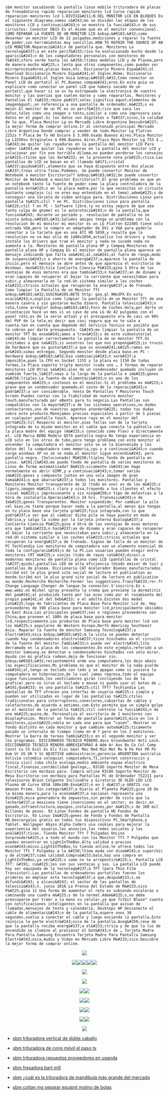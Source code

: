 
```
sbm monitor sacudiendo la pantalla linux mobile trituradora de placas de frenadoCurso rapido reparacion monitores lcd Curso rapido reparacion monitores lcd 1.DIVISI&#211;N DEL MONITOR LCD EN BLOQUES En el siguiente diagrama,vemos c&#243;mo se dividen las etapas de los monitores LCD y continuaci&#243;n se muestra la funci&#243;n de sus circuitos: Conector DB15 Es el mismo que en el monitor convencional. COMO REPARAR LA FUENTE DE UN MONITOR LCD &nbsp;&#0183;&#32;como desarmar un monitor LCD de 22 pulgadas,mediciones y reparar la fuente de poder,con herramientas muy sencillas.HOW TO REPAIR THE SOURCE OF AN LCD MONITOR.Reparaci&#243;n de pantalla que. Monitores La tecnolog&#237;a en este perif&#233;rico ha evolucionado mucho desde la aparici&#243;n de los computadores personales con monitores de f&#243;sforo verde hasta los &#250;ltimos modelos LCD y de Plasma,pero de manera mucho m&#225;s lenta que otros componentes,como pueden ser microprocesadores,placas base,etc. Diccionario Minero Espa&#241;ol Download Diccionario Minero Espa&#241;ol Ingles.Home; Diccionario Minero Espa&#241;ol Ingles Guia &nbsp;&#0183;&#32;Como conectar un Panel LCD de portatil al PC.Buenas compa&#241;eros.En esta guia os explicare como conectar un panel LCD que habeis sacado de un portatil,que hacer si se os ha estropeado la electronica de vuestro monitor y las averias que suelen darse y como repararlas. Monitores y Pantallas El t&#233;rmino p&#237;xeles significa &quot;elementos de imagen&quot;,en referencia a una pantalla de ordenador,m&#225;s es mejor.El monitor de un PC es un perif&#233;rico que saca los datos,tales como una imagen o texto,similar a como una impresora saca datos en el papel.Si los datos son digitales o f&#237;sicos,la calidad de lo que. Placa Monitor Lg en Mercado Libre Argentina Descubr&#237; la mejor forma de comprar online.Ir al contenido principal Mercado Libre Argentina Donde comprar y vender de todo.Monitor Lg Flatron 2252s Y Placa De Tv Hd Encore $ 3.999.Usado Buenos Aires.Placa Monitor Lg L1550sn Originales $ 690.Buenos Aires.Placa Main Monitor Lg 753 $ … C&#243;mo quitar las rayaduras en la pantalla del monitor LCD Para saber c&#243;mo quitar las rayaduras en la pantalla del monitor LCD y solucionar por fin ese horrible dilema,no pueden perderse los consejos pr&#225;cticos que les dar&#233; en la presente nota pr&#225;ctica.Las pantallas de LCD se basan en el llamado &#171;cristal l&#237;quido&#187;,elemento que se haya dispuesto entre dos placas v&#237;treas ultra finas.Podemos. Se puede convertir Monitor de Notebook a monitor Escritorio?? &nbsp;&#0183;&#32;Se puede convertir Monitor de Notebook a monitor Escritorio??.El gran problema es que en un notebook tanto la fuente de poder como la placa controladora de la pantalla est&#225;n en la placa madre,por lo que necesitas un circuito bastante complejo (si no eres muy entendido en el tema),adem&#225;s de conseguir una tarjeta de video antigua para. Distribuciones Linux para pantalla t&#225;ctil ? en PC. Distribuciones Linux para pantalla t&#225;ctil ? en PC › Software libre.(y no estoy seguro de que sea tanto culpa de gnome) es la autorotaci&#243;n de la pantalla,que funcion&#243; durante un periodo y. resolucion de pantalla no se ajusta &nbsp;&#0183;&#32;Saludos amigos tengo un problema con la resolucion de mi monitor mi monitor es un LG Flatron E2240S tiene solo entrada VGA,pero le compre un adaptador de DVi a VGA para poderlo conectar a la tarjeta que es una ATI HD 5850,y resulta que la resolucion no va mas alla de 1400x1050,actualice lso drivers y todo instale los drivers que trae el monitor y nada no sucede nada no aumenta a la. Monitores de pantalla plana HP y Compaq Monitores de pantalla plana HP y Compaq En el monitor de pantalla plana aparece un mensaje indicando que falta se&#241;al,se&#241;al fuera de rango,modo de suspensi&#243;n o ahorro de energ&#237;a.Aparece la pantalla de inicio,pero el mensaje se abre antes de que aparezca el escritorio de Windows. Gen&#233;tica ConCierta Ciencia P&#225;gina 3 Otra de las ventajas de esos motores era que tambi&#233;n hac&#237;an de dinamo y eran capaces de recuperar al bajar la corriente que necesitaban para subir,y almacenarla en la red.Un sistema similar a los coches el&#233;ctricos actuales que recuperan la energ&#237;a de frenado. Como limpiar la Pantalla de un Monitor Tft &nbsp;&#0183;&#32;SUSCR&#205;BETE http: goo.gl 9Ne3PX En esta ocaci&#243;n,explico como limpiar la pantalla de un Monitor Tft de una manera casera y sin gastarse mucho dinero. Pantalla televisi&#243;n rota,tiene arreglo? &nbsp;&#0183;&#32;Foro de Coches.Hola,por darte un orientacion hace un mes vi un caso de una LG de 42 pulgadas con el panel roto,es de la serie actual y el presupuesto era de casi un 90% del PVP de la tele,es decir que casi seguro que no te sale a cuenta.ten en cuenta que depende del Servicio Tecnico es posible que te cobren por darte presupuesto. C&#243;mo limpiar la pantalla de un monitor TFT Os ense&#241;amos a trav&#233;s de este videotutorial c&#243;mo limpiar correctamente la pantalla de un monitor TFT.Os invitamos a que se&#225;is vosotros los que nos propong&#225;is trucos de hardware que os gustar&#237;a que os ense&#241;&#225;ramos en pr&#243;ximas entregas. Segundo monitor desde placa base.en PC › Hardware &nbsp;&#0183;&#32;Esa combinaci&#243;n ser&#237;a imposible,pues la CPU es Socket 1155 y la placa es 1150 De todas formas,la Placa soporta triple monitor (cada uno … 3 formas de reparar monitores LCD Otras se&#241;ales de un condensador quemado incluyen un zumbido fuerte,l&#237;neas a lo largo de la pantalla e im&#225;genes m&#250;ltiples.La fuente de alimentaci&#243;n es uno de los componentes m&#225;s costosos en el monitor.Si el problema es m&#225;s grave que un condensador quemado,el costo de la reparaci&#243;n podr&#237;a ser considerable. Venta De Pantallas Y Monitores Touch Screen Puedes contar con la fiabilidad de nuestro monitor touch,manufacturado por eBents para tu negocio.Las Pantallas son compatibles con la mayor&#237;a de los sistemas operativos,no dudes contactarnos,uno de nuestros agentes atender&#225; todas tus dudas sobre este producto.Manejamos precios especiales a partir de 5 piezas en cualquier pantalla touch. Aparece raya en el monitor del port&#225;til Respecto al monitor,esas fallas son de la tarjeta integrada de tu mismo monitor.en el cable que conecta la pantalla con la placa madre del equipo (m&#225;s conocido como Flex) o directamente el. LCD Marca BENQ Modelo QST4 pantalla negra No tengo experiencia en LCD solo en los otros de tubo,pero tengo problema con este monitor al encender la computadora el monitor solo se ve la bienvenida y los datos del la computadora como memoria,cpu y a continuaci&#243;n cuando carga windows XP no se ve nada,el monitor sigue encendi&#243; pero pantalla negra. [Solucionado] M&#250;ltiples fondo de pantalla en Linux. &#191;C&#243;mo puedo fondo de pantalla de varios monitores en Linux de forma automatizada? B&#225;sicamente c&#243;mo hago normalmente es abrir GIMP,y a continuaci&#243;n,tomar varias im&#225;genes y compuesto juntos en una sola imagen de gran tama&#241;o que abarcar&#237;a todos los monitores. Pantallas y Monitores Monitor transparente de 32 (todo en uno) es de los m&#225;s ligero,imagen m&#225;s clara y viva,trayendo a tus clientes el efecto visual m&#225;s impresionante y sin ning&#250;n tipo de molestias a la hora de instalarla.Operaci&#243;n 24 hrs. Transmisi&#243;n de Im&#225;genes Transparentes. Monitor suspendido: Por cambiar la pila cel bios,no tiene porque hacer nada a la pantalla,al menos qie tengas en tu placa base una tarjeta gr&#225;fica intagrada,con lo que podr&#237;a ser que al cambiar dicha pila se haya puesto en modo de fabrica,y salga la video por la tarjeta interna Biolog&#237;a ConCierta Ciencia P&#225;gina 4 Otra de las ventajas de esos motores era que tambi&#233;n hac&#237;an de dinamo y eran capaces de recuperar al bajar la corriente que necesitaban para subir,y almacenarla en la red.Un sistema similar a los coches el&#233;ctricos actuales que recuperan la energ&#237;a de frenado. Signos de falla de un monitor de PC Techlandia Los monitores de computadora son un elemento esencial de toda la configuraci&#243;n de la PC.Los usuarios pueden elegir entre monitores CRT m&#225;s viejos (tubo de rayos cat&#243;dicos),o modernos monitores de pantalla plana como LCD (pantallas de cristal l&#237;quido),pantallas LED de alta eficiencia (diodo emisor de luz) y pantallas de plasma. Diccionario CAT Acelerador Bienes manufacturados Scribd est le plus grand site social de lecture et publication au monde.Scribd est le plus grand site social de lecture et publication au monde.Recherche Recherche.Fermer les suggestions.Transf&#233;rer.fr Change Language Changer de langue.Se connecter.S'inscrire.En s www.webz.es Wickel spray presenta la crema que previene la dermatitis del pa&#241;al producida tanto por las eces como por el rozamiento del propio pa&#241;al del beb&#233; o el adulto.Existen dos modal Cat&#225;logo de fabricantes de Placa Base Para Monitor Lcd de. Hay proveedores de 190 placa base para monitor lcd,principalmente ubicados en East Asia.Los principales pa&#237;ses o regiones proveedores son China,que proveen el 100% de placa base para monitor lcd,respectivamente.Los productos de Placa base para monitor lcd son los m&#225;s populares de Western Europe,North Americay Southeast Asia. Reparar la fuente de monitor Samsung Tecnolog&#237;a Electr&#243;nica &nbsp;&#0183;&#32;A la vista se pueden detectar cuando hay condensadores electrol&#237;ticos hinchados en el circuito de la fuente del monitor.Tambi&#233;n puede ver electr&#243;lito derramado en la placa de los componentes.En este ejemplo,referido a un monitor Samsung,se detectan a condensadores hinchados con solo mirar. Ayuda con mi grafica radeon,deja de funcionar sin. &nbsp;&#0183;&#32;recientemente arme una computadora,les dejo abajo las especificaciones.Mi problema es que el monitor de la nada pierde se&#241;al,tengo un teclado con leds y se apagan como si pusiera la computadora en hibernacion,de la cual jamas regresa,todo el equipo sigue funcionando,los ventiladores giran (incluyendo los de la grafica) pero no sirve el teclado o mouse ni puedo usar el boton de … &#191;Qu&#233; es una pantalla t&#225;ctil TFT? Techlandia Las pantallas de TFT ofrecen una interfaz de usuario m&#225;s simple y pueden ser utilizadas en lugar de las pantallas t&#225;ctiles tradicionales para interruptores,conectores,cubiertas de cables y calefactores,de acuerdo a eetimes.com.Esto permite que un simple golpe en el monitor de la pantalla t&#225;ctil controle la funci&#243;n de una m&#225;quina,de. Personaliza el escritorio de 2 monitores con DisplayFusion. Mostrar un fondo de pantalla panor&#225;mico en los 2 monitores,ajust&#225;ndola en cada uno para que “casen”. Mostrar un fondo distinto en cada monitor y que cambien autom&#225;ticamente pasado un intervalo de tiempo (como en W 7 pero en los 2 monitores. Mostrar la barra de tareas tambi&#233;n en el segundo monitor y ver los programas. DICCIONARIO TECNICO MINERO.docx Groundwater Anti Lock. DICCIONARIO TECNICO MINERO.ABREVIATURAS A Adm Ar Aus Bo Co Col Comp Const Cu Ch Ecol Es Elc Fisc Geol Mec Med Min Met Mx N Pe Pet PR Pn Qum Ur US UK V Vz ADJETIVO administracin,gerencia ARGENTINA australia bolivia colombia coloquial computadora,TI,internet construccin y tcnica civil cuba chile ecologa,medio ambiente espaa electrico fiscal,finanzas,contabilidad geologa,… RICOO Soporte Monitor de Mesa Escritorio con mordaza para. Compra online RICOO Soporte Monitor de Mesa Escritorio con mordaza para Pantallas PC de Ordenador TS2211 para televisores Brazo Colgante Inclinable y Giratorio 3D OLED LED LCD Plasma 4K Curvo VESA 100x100.Env&#237;o en 1 d&#237;a GRATIS con Amazon Prime. Sin categor&#237;a Diario el Planeta P&#225;gina 28 De la misma manera,para la econom&#237;a nacional representa una din&#225;mica generadora de impuestos,sin perder de vista que la lecher&#237;a mexicana tiene inversiones en el sector; es decir,en ganado,infraestructura,equipos,instalaciones,por m&#225;s de 300 mil millones de pesos. 93 Linux Fondos de pantalla HD Fondos de Escritorio. 93 Linux Im&#225;genes de Fondo y Fondos de Pantalla HD.Descargalos gratis en todos tus dispositivos PC,Smartphone,o Tablet. Wallpaper Abyss.Alpha Coders usa cookies para mejorar la experiencia del usuario,los anuncios,las redes sociales y las anal&#237;ticas. Tienda Monitor Tft 7 Pulgadas OnLine Sorprender&#225;s a todo el mundo con los Monitor Tft 7 Pulgadas que puedes encontrar en LightInTheBox.Alta calidad a precios econ&#243;micos.LightInTheBox,tu tienda online,te ofrece todos los Monitor Tft 7 Pulgadas a la &#250;ltima moda con dise&#241;o superchic y de alt&#237;sima calidad.Compru&#233;balo,haz una compra en LightInTheBox,ya ver&#225;s como no te arrepentir&#225;s. Pantalla LCD TFT: &#191; cu&#225;les son sus ventajas y sus. La pantalla LCD puede hoy ser equipada de la tecnolog&#237;a TFT (para Thin Film Transistor).Las pantallas de ordenadores portatiles fueron los primeros en emplear esta tecnolog&#237;a que,despu&#233;s,se difundi&#243; y alcanz&#243; el sector de las pantallas de televisi&#243;n. junio 2016 La Prensa del Estado de M&#233;xico P&#225;gina 12 Una forma de aumentar el reto es subiendo escaleras o caminando una cuadra m&#225;s de lo normal.Adem&#225;s,no debe preocuparse por traer a la mano su celular,ya que fitbit Blaze™ cuenta con notificaciones inteligentes en la pantalla que avisan de llamadas,mensajes de texto y calendario. Desktops HP Desconecte el cable de alimentaci&#243;n de la pantalla,espere unos 30 segundos,vuelva a conectar el cable y luego encienda la pantalla.Esto reinicia la parte electr&#243;nica de la pantalla.Aseg&#250;rese de que la pantalla reciba energ&#237;a el&#233;ctrica y de que la luz de encendido se ilumine al presionar el bot&#243;n de … Tarjeta Madre Para Pantalla Samsung Encuentra Tarjeta Madre Para Pantalla Samsung Electr&#243;nica,Audio y Video en Mercado Libre M&#233;xico.Descubre la mejor forma de comprar online. 
```

<div align="center">

<a href="https://es-crusher.shibang-china.com/github&k=sbm+monitor+sacudiendo+la+pantalla+linux+mobile+trituradora+de+placas+de+frenado"><img src="https://static.shibang-china.com/es/crusher/logo.jpg"></a>

<a href="https://es-crusher.shibang-china.com/github&k=sbm+monitor+sacudiendo+la+pantalla+linux+mobile+trituradora+de+placas+de+frenado"><img src="https://static.shibang-china.com/es/crusher/index.jpg"></a><a href="https://es-crusher.shibang-china.com/material.htmlgithub&k=sbm+monitor+sacudiendo+la+pantalla+linux+mobile+trituradora+de+placas+de+frenado"><img src="https://static.shibang-china.com/es/crusher/material.jpg"></a><a href="https://es-crusher.shibang-china.com/application.htmlgithub&k=sbm+monitor+sacudiendo+la+pantalla+linux+mobile+trituradora+de+placas+de+frenado"><img src="https://static.shibang-china.com/es/crusher/application.jpg"></a><a href="https://es-crusher.shibang-china.com/aboutus.htmlgithub&k=sbm+monitor+sacudiendo+la+pantalla+linux+mobile+trituradora+de+placas+de+frenado"><img src="https://static.shibang-china.com/es/crusher/aboutus.jpg"></a><a href="https://es-crusher.shibang-china.com/contact.htmlgithub&k=sbm+monitor+sacudiendo+la+pantalla+linux+mobile+trituradora+de+placas+de+frenado"><img src="https://static.shibang-china.com/es/crusher/contact.jpg"></a>

<a href="https://es-crusher.shibang-china.com/github&k=sbm+monitor+sacudiendo+la+pantalla+linux+mobile+trituradora+de+placas+de+frenado"><img src="https://static.shibang-china.com/es/crusher/banner.jpg"></a>

<a href="https://swt.shibang-china.com/github&k=sbm+monitor+sacudiendo+la+pantalla+linux+mobile+trituradora+de+placas+de+frenado"><img src="https://static.shibang-china.com/es/crusher/text.jpg"></a>

<a href="https://swt.shibang-china.com/github&k=sbm+monitor+sacudiendo+la+pantalla+linux+mobile+trituradora+de+placas+de+frenado"><img src="https://static.shibang-china.com/es/crusher/chat.jpg"></a><a href="https://es-crusher.shibang-china.com/contact.htmlgithub&k=sbm+monitor+sacudiendo+la+pantalla+linux+mobile+trituradora+de+placas+de+frenado"><img src="https://static.shibang-china.com/es/crusher/message.jpg"></a>

<a href="https://es-crusher.shibang-china.com/products/pe.htmlgithub&k=sbm+monitor+sacudiendo+la+pantalla+linux+mobile+trituradora+de+placas+de+frenado"><img src="https://static.shibang-china.com/es/crusher/pe.jpg"></a><a href="https://es-crusher.shibang-china.com/products/pf.htmlgithub&k=sbm+monitor+sacudiendo+la+pantalla+linux+mobile+trituradora+de+placas+de+frenado"><img src="https://static.shibang-china.com/es/crusher/pf.jpg"></a>

<a href="https://es-crusher.shibang-china.com/products/hpt.htmlgithub&k=sbm+monitor+sacudiendo+la+pantalla+linux+mobile+trituradora+de+placas+de+frenado"><img src="https://static.shibang-china.com/es/crusher/hpt.jpg"></a><a href="https://es-crusher.shibang-china.com/products/vsi.htmlgithub&k=sbm+monitor+sacudiendo+la+pantalla+linux+mobile+trituradora+de+placas+de+frenado"><img src="https://static.shibang-china.com/es/crusher/vsi.jpg"></a>

<a href="https://es-crusher.shibang-china.com/products/klv.htmlgithub&k=sbm+monitor+sacudiendo+la+pantalla+linux+mobile+trituradora+de+placas+de+frenado"><img src="https://static.shibang-china.com/es/crusher/klv.jpg"></a><a href="https://es-crusher.shibang-china.com/products/portable.htmlgithub&k=sbm+monitor+sacudiendo+la+pantalla+linux+mobile+trituradora+de+placas+de+frenado"><img src="https://static.shibang-china.com/es/crusher/portable.jpg"></a>

<a href="https://swt.shibang-china.com/github&k=sbm+monitor+sacudiendo+la+pantalla+linux+mobile+trituradora+de+placas+de+frenado"><img src="https://static.shibang-china.com/es/crusher/case.jpg"></a>

</div>


* [sbm trituradora vertical de doble caballo](sbm%20trituradora%20vertical%20de%20doble%20caballo.md)

* [sbm trituradora de cono móvil el paso tx](sbm%20trituradora%20de%20cono%20m%C3%B3vil%20el%20paso%20tx.md)

* [sbm trituradora repuestos proveedores en uganda](sbm%20trituradora%20repuestos%20proveedores%20en%20uganda.md)

* [sbm fresadora bart mill](sbm%20fresadora%20bart%20mill.md)

* [sbm ¿cuál es la trituradora de mandíbula más grande del mercado ](sbm%20%C2%BFcu%C3%A1l%20es%20la%20trituradora%20de%20mand%C3%ADbula%20m%C3%A1s%20grande%20del%20mercado%20.md)

* [sbm coltan mg separar equipnt molino de bolas](sbm%20coltan%20mg%20separar%20equipnt%20molino%20de%20bolas.md)